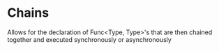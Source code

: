 Chains
======

Allows for the declaration of Func<Type, Type>'s that are then chained together and executed synchronously or asynchronously